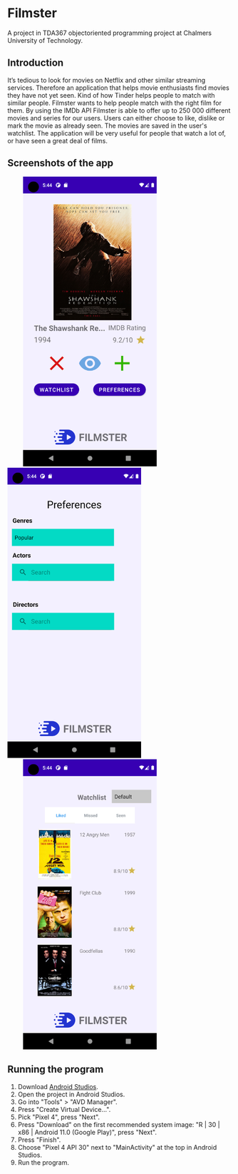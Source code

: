 # Filmster
A project in TDA367 objectoriented programming project at Chalmers University of Technology.
 
## Introduction
It’s tedious to look for movies on Netflix and other similar streaming services. Therefore an application that helps movie enthusiasts find movies they have not yet seen. Kind of how Tinder helps people to match with similar people. Filmster wants to help people match with the right film for them. By using the IMDb API Filmster is able to offer up to 250 000 different movies and series for our users. Users can either choose to like, dislike or mark the movie as already seen. The movies are saved in the user's watchlist. The application will be very useful for people that watch a lot of, or have seen a great deal of films.
 
 
## Screenshots of the app
<p float="left">
  <img src="screenshots/MainPage.png" width="300" hspace="35"/>
  <img src="screenshots/Preferences.png" width="300"/>
  <img src="screenshots/Watchlist.png" width="300" hspace="35"/> 
</p>
 
## Running the program
1. Download [Android Studios](https://developer.android.com/studio?gclid=Cj0KCQjwiNSLBhCPARIsAKNS4_fu01jUQ3hp_HuQX2DLo_WKVRkFxXBcmHBo8HOnO_61_di7xMR4OboaAkqLEALw_wcB&gclsrc=aw.ds).
2. Open the project in Android Studios.
3. Go into "Tools" > "AVD Manager".
4. Press "Create Virtual Device...".
5. Pick "Pixel 4", press "Next".
7. Press "Download" on the first recommended system image: "R | 30 | x86 | Android 11.0 (Google Play)", press "Next".
8. Press "Finish".
9. Choose "Pixel 4 API 30" next to "MainActivity" at the top in Android Studios.
10. Run the program.
 
